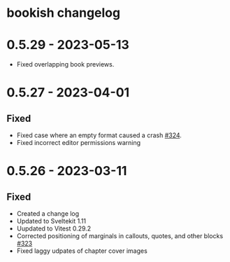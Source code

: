 # bookish changelog

# 0.5.29 - 2023-05-13

-   Fixed overlapping book previews.

# 0.5.27 - 2023-04-01

## Fixed

-   Fixed case where an empty format caused a crash [#324](#324).
-   Fixed incorrect editor permissions warning

# 0.5.26 - 2023-03-11

## Fixed

-   Created a change log
-   Updated to Sveltekit 1.11
-   Uupdated to Vitest 0.29.2
-   Corrected positioning of marginals in callouts, quotes, and other blocks [#323](#323)
-   Fixed laggy udpates of chapter cover images
